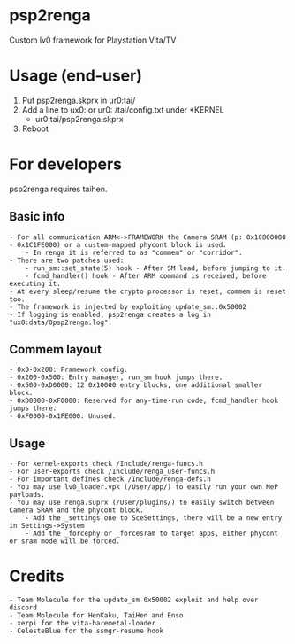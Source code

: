 # psp2renga
Custom lv0 framework for Playstation Vita/TV

# Usage (end-user)
1) Put psp2renga.skprx in ur0:tai/
2) Add a line to ux0: or ur0: /tai/config.txt under *KERNEL
	- ur0:tai/psp2renga.skprx
3) Reboot

# For developers
psp2renga requires taihen.

## Basic info
	- For all communication ARM<->FRAMEWORK the Camera SRAM (p: 0x1C000000 - 0x1C1FE000) or a custom-mapped phycont block is used.
		- In renga it is referred to as "commem" or "corridor".
	- There are two patches used:
		- run_sm::set_state(5) hook - After SM load, before jumping to it.
		- fcmd_handler() hook - After ARM command is received, before executing it.
	- At every sleep/resume the crypto processor is reset, commem is reset too.
	- The framework is injected by exploiting update_sm::0x50002
	- If logging is enabled, psp2renga creates a log in "ux0:data/0psp2renga.log".

## Commem layout
	- 0x0-0x200: Framework config.
	- 0x200-0x500: Entry manager, run_sm hook jumps there.
	- 0x500-0xD0000: 12 0x10000 entry blocks, one additional smaller block.
	- 0xD0000-0xF0000: Reserved for any-time-run code, fcmd_handler hook jumps there.
	- 0xF0000-0x1FE000: Unused.

## Usage
	- For kernel-exports check /Include/renga-funcs.h
	- For user-exports check /Include/renga_user-funcs.h
	- For important defines check /Include/renga-defs.h
	- You may use lv0_loader.vpk (/User/app/) to easily run your own MeP payloads.
	- You may use renga.suprx (/User/plugins/) to easily switch between Camera SRAM and the phycont block.
		- Add the _settings one to SceSettings, there will be a new entry in Settings->System
		- Add the _forcephy or _forcesram to target apps, either phycont or sram mode will be forced.

# Credits
	- Team Molecule for the update_sm 0x50002 exploit and help over discord
	- Team Molecule for HenKaku, TaiHen and Enso
	- xerpi for the vita-baremetal-loader
	- CelesteBlue for the ssmgr-resume hook
